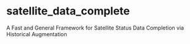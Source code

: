 # satellite_data_complete
 A Fast and General Framework for Satellite Status Data Completion via Historical Augmentation
